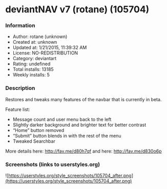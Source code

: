 # deviantNAV v7 (rotane) (105704)

### Information
- Author: rotane (unknown)
- Created at: unknown
- Updated at: 1/21/2015, 11:39:32 AM
- License: NO-REDISTRIBUTION
- Category: deviantart
- Rating: undefined
- Total installs: 13185
- Weekly installs: 5


### Description
Restores and tweaks many features of the navbar that is currently in beta.

Feature list: 
<ul><li>Message count and user menu back to the left</li>
<li>Slightly darker background and brighter text for better contrast</li>
<li>“Home” button removed</li>
<li>“Submit” button blends in with the rest of the menu</li>
<li>Tweaked Searchbar</li></ul>

More details here: http://fav.me/d80h7qf and here: http://fav.me/d830o6p


### Screenshots (links to userstyles.org)
![https://userstyles.org/style_screenshots/105704_after.png](https://userstyles.org/style_screenshots/105704_after.png)


